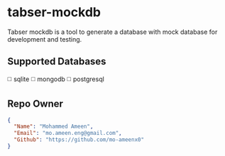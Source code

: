 # tabser-mockdb
Tabser mockdb is a tool to generate a database with mock database for development and testing.

## Supported Databases
◻️ sqlite
◻️ mongodb
◻️ postgresql

## Repo Owner
```JSON
{
  "Name": "Mohammed Ameen",
  "Email": "mo.ameen.eng@gmail.com",
  "Github": "https://github.com/mo-ameenx0"
}
```
